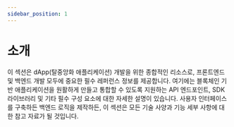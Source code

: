 ```yaml
---
sidebar_position: 1
---
```


# 소개

이 섹션은 dApp(탈중앙화 애플리케이션) 개발을 위한 종합적인 리소스로, 프론트엔드 및 백엔드 개발 모두에 중요한 필수 레퍼런스 정보를 제공합니다. 여기에는 블록체인 기반 애플리케이션을 원활하게 만들고 통합할 수 있도록 지원하는 API 엔드포인트, SDK 라이브러리 및 기타 필수 구성 요소에 대한 자세한 설명이 있습니다. 사용자 인터페이스를 구축하든 백엔드 로직을 제작하든, 이 섹션은 모든 기술 사양과 기능 세부 사항에 대한 참고 자료가 될 것입니다.

